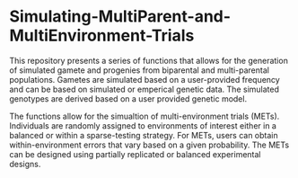 # Simulating-MultiParent-and-MultiEnvironment-Trials

This repository presents a series of functions that allows for the generation of simulated gamete and progenies from biparental and multi-parental populations. Gametes are simulated based on a user-provided frequency and can be based on simulated or emperical genetic data. The simulated genotypes are derived based on a user provided genetic model. 

The functions allow for the simualtion of multi-environment trials (METs). Individuals are randomly assigned to environments of interest either in a balanced or within a sparse-testing strategy. For METs, users can obtain within-environment errors that vary based on a given probability. The METs can be designed using partially replicated or balanced experimental designs.
